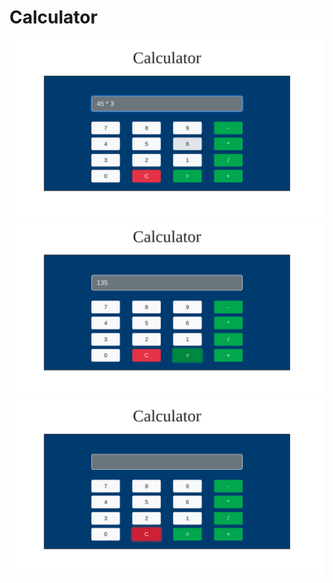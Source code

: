# Calculator

<img src="images/calc1.png">
<img src="images/calc2.png">
<img src="images/calc3.png">